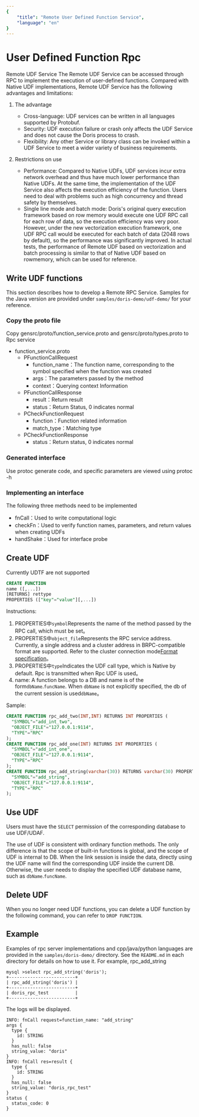 ```yaml
---
{
    "title": "Remote User Defined Function Service",
    "language": "en"
}
---
```


<!-- 
Licensed to the Apache Software Foundation (ASF) under one
or more contributor license agreements.  See the NOTICE file
distributed with this work for additional information
regarding copyright ownership.  The ASF licenses this file
to you under the Apache License, Version 2.0 (the
"License"); you may not use this file except in compliance
with the License.  You may obtain a copy of the License at

  http://www.apache.org/licenses/LICENSE-2.0

Unless required by applicable law or agreed to in writing,
software distributed under the License is distributed on an
"AS IS" BASIS, WITHOUT WARRANTIES OR CONDITIONS OF ANY
KIND, either express or implied.  See the License for the
specific language governing permissions and limitations
under the License.
-->

# User Defined Function Rpc

Remote UDF Service The Remote UDF Service can be accessed through RPC to implement the execution of user-defined functions. Compared with Native UDF implementations, Remote UDF Service has the following advantages and limitations:
1. The advantage
   * Cross-language: UDF services can be written in all languages supported by Protobuf.
   * Security: UDF execution failure or crash only affects the UDF Service and does not cause the Doris process to crash.
   * Flexibility: Any other Service or library class can be invoked within a UDF Service to meet a wider variety of business requirements.

2. Restrictions on use
   * Performance: Compared to Native UDFs, UDF services incur extra network overhead and thus have much lower performance than Native UDFs. At the same time, the implementation of the UDF Service also affects the execution efficiency of the function. Users need to deal with problems such as high concurrency and thread safety by themselves.
   * Single line mode and batch mode: Doris's original query execution framework based on row memory would execute one UDF RPC call for each row of data, so the execution efficiency was very poor. However, under the new vectorization execution framework, one UDF RPC call would be executed for each batch of data (2048 rows by default), so the performance was significantly improved. In actual tests, the performance of Remote UDF based on vectorization and batch processing is similar to that of Native UDF based on rowmemory, which can be used for reference.

## Write UDF functions

This section describes how to develop a Remote RPC Service. Samples for the Java version are provided under `samples/doris-demo/udf-demo/` for your reference.

### Copy the proto file

Copy gensrc/proto/function_service.proto and gensrc/proto/types.proto to Rpc service

- function_service.proto
  - PFunctionCallRequest
    - function_name：The function name, corresponding to the symbol specified when the function was created
    - args：The parameters passed by the method
    - context：Querying context Information
  - PFunctionCallResponse
    - result：Return result
    - status：Return Status, 0 indicates normal
  - PCheckFunctionRequest
    - function：Function related information
    - match_type：Matching type
  - PCheckFunctionResponse
    - status：Return status, 0 indicates normal

### Generated interface

Use protoc generate code, and specific parameters are viewed using protoc -h

### Implementing an interface

The following three methods need to be implemented
- fnCall：Used to write computational logic
- checkFn：Used to verify function names, parameters, and return values when creating UDFs
- handShake：Used for interface probe

## Create UDF

Currently UDTF are not supported

```sql
CREATE FUNCTION 
name ([,...])
[RETURNS] rettype
PROPERTIES (["key"="value"][,...])	
```
Instructions:

1. PROPERTIES中`symbol`Represents the name of the method passed by the RPC call, which must be set。
2. PROPERTIES中`object_file`Represents the RPC service address. Currently, a single address and a cluster address in BRPC-compatible format are supported. Refer to the cluster connection mode[Format specification](https://github.com/apache/incubator-brpc/blob/master/docs/cn/client.md#%E8%BF%9E%E6%8E%A5%E6%9C%8D%E5%8A%A1%E9%9B%86%E7%BE%A4)。
3. PROPERTIES中`type`Indicates the UDF call type, which is Native by default. Rpc is transmitted when Rpc UDF is used。
4. name: A function belongs to a DB and name is of the form`dbName`.`funcName`. When `dbName` is not explicitly specified, the db of the current session is used`dbName`。

Sample:
```sql
CREATE FUNCTION rpc_add_two(INT,INT) RETURNS INT PROPERTIES (
  "SYMBOL"="add_int_two",
  "OBJECT_FILE"="127.0.0.1:9114",
  "TYPE"="RPC"
);
CREATE FUNCTION rpc_add_one(INT) RETURNS INT PROPERTIES (
  "SYMBOL"="add_int_one",
  "OBJECT_FILE"="127.0.0.1:9114",
  "TYPE"="RPC"
);
CREATE FUNCTION rpc_add_string(varchar(30)) RETURNS varchar(30) PROPERTIES (
  "SYMBOL"="add_string",
  "OBJECT_FILE"="127.0.0.1:9114",
  "TYPE"="RPC"
);
```

## Use UDF

Users must have the `SELECT` permission of the corresponding database to use UDF/UDAF.

The use of UDF is consistent with ordinary function methods. The only difference is that the scope of built-in functions is global, and the scope of UDF is internal to DB. When the link session is inside the data, directly using the UDF name will find the corresponding UDF inside the current DB. Otherwise, the user needs to display the specified UDF database name, such as `dbName`.`funcName`.

## Delete UDF

When you no longer need UDF functions, you can delete a UDF function by the following command, you can refer to `DROP FUNCTION`.

## Example
Examples of rpc server implementations and cpp/java/python languages are provided in the `samples/doris-demo/` directory. See the `README.md` in each directory for details on how to use it.
For example, rpc_add_string
```
mysql >select rpc_add_string('doris');
+-------------------------+
| rpc_add_string('doris') |
+-------------------------+
| doris_rpc_test          |
+-------------------------+
```
The logs will be displayed.

```
INFO: fnCall request=function_name: "add_string"
args {
  type {
    id: STRING
  }
  has_null: false
  string_value: "doris"
}
INFO: fnCall res=result {
  type {
    id: STRING
  }
  has_null: false
  string_value: "doris_rpc_test"
}
status {
  status_code: 0
}
```